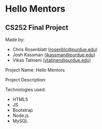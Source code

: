 # Hello Mentors
## CS252 Final Project

Made by: 
- Chris Rosenblatt (rosenblc@purdue.edu)
- Josh Kassman (jkassman@purdue.edu)
- Vikas Tatineni (vtatinen@purdue.edu)

Project Name: Hello Mentors

Project Description:

Technologies used: 
- HTML5
- JS
- Bootstrap
- Node.js
- MySQL
